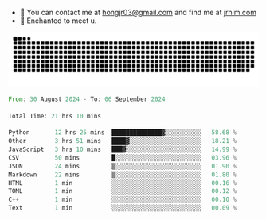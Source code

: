 - 📧 You can contact me at hongjr03@gmail.com and find me at [jrhim.com](https://jrhim.com/)
- 💜 Enchanted to meet u.

![snake_animation](https://raw.githubusercontent.com/hongjr03/hongjr03/output/github-contribution-grid-snake.svg)

<!--START_SECTION:waka-->

```rust
From: 30 August 2024 - To: 06 September 2024

Total Time: 21 hrs 10 mins

Python       12 hrs 25 mins  ██████████████▓░░░░░░░░░░   58.68 %
Other        3 hrs 51 mins   ████▓░░░░░░░░░░░░░░░░░░░░   18.21 %
JavaScript   3 hrs 10 mins   ███▓░░░░░░░░░░░░░░░░░░░░░   14.99 %
CSV          50 mins         █░░░░░░░░░░░░░░░░░░░░░░░░   03.96 %
JSON         24 mins         ▒░░░░░░░░░░░░░░░░░░░░░░░░   01.90 %
Markdown     22 mins         ▒░░░░░░░░░░░░░░░░░░░░░░░░   01.80 %
HTML         1 min           ░░░░░░░░░░░░░░░░░░░░░░░░░   00.16 %
TOML         1 min           ░░░░░░░░░░░░░░░░░░░░░░░░░   00.12 %
C++          1 min           ░░░░░░░░░░░░░░░░░░░░░░░░░   00.10 %
Text         1 min           ░░░░░░░░░░░░░░░░░░░░░░░░░   00.09 %
```

<!--END_SECTION:waka-->
